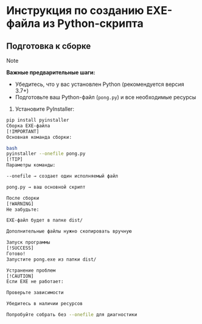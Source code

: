 # Инструкция по созданию EXE-файла из Python-скрипта

## Подготовка к сборке

> [!NOTE]  
> **Важные предварительные шаги:**
> - Убедитесь, что у вас установлен Python (рекомендуется версия 3.7+)
> - Подготовьте ваш Python-файл (`pong.py`) и все необходимые ресурсы

1. Установите PyInstaller:
```bash
pip install pyinstaller
Сборка EXE-файла
[!IMPORTANT]
Основная команда сборки:

bash
pyinstaller --onefile pong.py
[!TIP]
Параметры команды:

--onefile → создает один исполняемый файл

pong.py → ваш основной скрипт

После сборки
[!WARNING]
Не забудьте:

EXE-файл будет в папке dist/

Дополнительные файлы нужно скопировать вручную

Запуск программы
[!SUCCESS]
Готово!
Запустите pong.exe из папки dist/

Устранение проблем
[!CAUTION]
Если EXE не работает:

Проверьте зависимости

Убедитесь в наличии ресурсов

Попробуйте собрать без --onefile для диагностики
